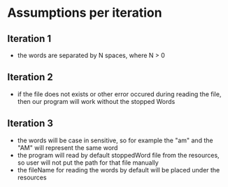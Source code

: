 # Assumptions per iteration

## Iteration 1
- the words are separated by N spaces,  where N > 0

## Iteration 2
- if the file does not exists or other error occured during reading the file, then our program will work without the stopped Words

## Iteration 3
- the words will be case in sensitive, so for example the "am" and the "AM" will represent the same word
- the program will read by default stoppedWord file from the resources, so user will not put the path for that file manually
- the fileName for reading the words by default will be placed under the resources